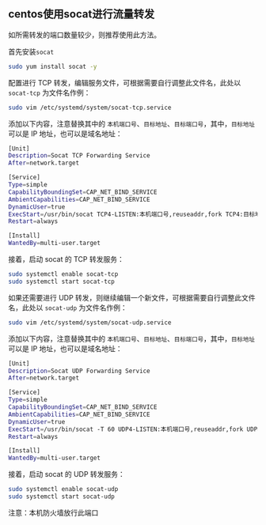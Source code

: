 ## centos使用socat进行流量转发 <!-- {docsify-ignore} -->

如所需转发的端口数量较少，则推荐使用此方法。

首先安装`socat`

```bash
sudo yum install socat -y
```

配置进行 TCP 转发，编辑服务文件，可根据需要自行调整此文件名，此处以 `socat-tcp` 为文件名作例：

```bash
sudo vim /etc/systemd/system/socat-tcp.service
```

添加以下内容，注意替换其中的 `本机端口号`、`目标地址`、`目标端口号`，其中，`目标地址` 可以是 IP 地址，也可以是域名地址：

```bash
[Unit]
Description=Socat TCP Forwarding Service
After=network.target

[Service]
Type=simple
CapabilityBoundingSet=CAP_NET_BIND_SERVICE
AmbientCapabilities=CAP_NET_BIND_SERVICE
DynamicUser=true
ExecStart=/usr/bin/socat TCP4-LISTEN:本机端口号,reuseaddr,fork TCP4:目标地址:目标端口号
Restart=always

[Install]
WantedBy=multi-user.target
```

接着，启动 socat 的 TCP 转发服务：

```bash
sudo systemctl enable socat-tcp
sudo systemctl start socat-tcp
```



如果还需要进行 UDP 转发，则继续编辑一个新文件，可根据需要自行调整此文件名，此处以 `socat-udp` 为文件名作例：

```bash
sudo vim /etc/systemd/system/socat-udp.service
```

添加以下内容，注意替换其中的 `本机端口号`、`目标地址`、`目标端口号`，其中，`目标地址` 可以是 IP 地址，也可以是域名地址：

```bash
[Unit]
Description=Socat UDP Forwarding Service
After=network.target

[Service]
Type=simple
CapabilityBoundingSet=CAP_NET_BIND_SERVICE
AmbientCapabilities=CAP_NET_BIND_SERVICE
DynamicUser=true
ExecStart=/usr/bin/socat -T 60 UDP4-LISTEN:本机端口号,reuseaddr,fork UDP4:目标地址:目标端口号
Restart=always

[Install]
WantedBy=multi-user.target
```

接着，启动 socat 的 UDP 转发服务：

```bash
sudo systemctl enable socat-udp
sudo systemctl start socat-udp
```

注意：本机防火墙放行此端口

